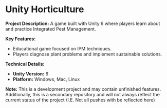 # Unity Horticulture

**Project Description:** A game built with Unity 6 where players learn about and practice Integrated Pest Management.

**Key Features:**

*   Educational game focused on IPM techniques.
*   Players diagnose plant problems and implement sustainable solutions.

**Technical Details:**

*   **Unity Version:** 6
*   **Platform:** Windows, Mac, Linux

**Note:** This is a development project and may contain unfinished features. Additionally, this is a secondary repository and will not always reflect the current status of the project (I.E. Not all pushes with be reflected here)
